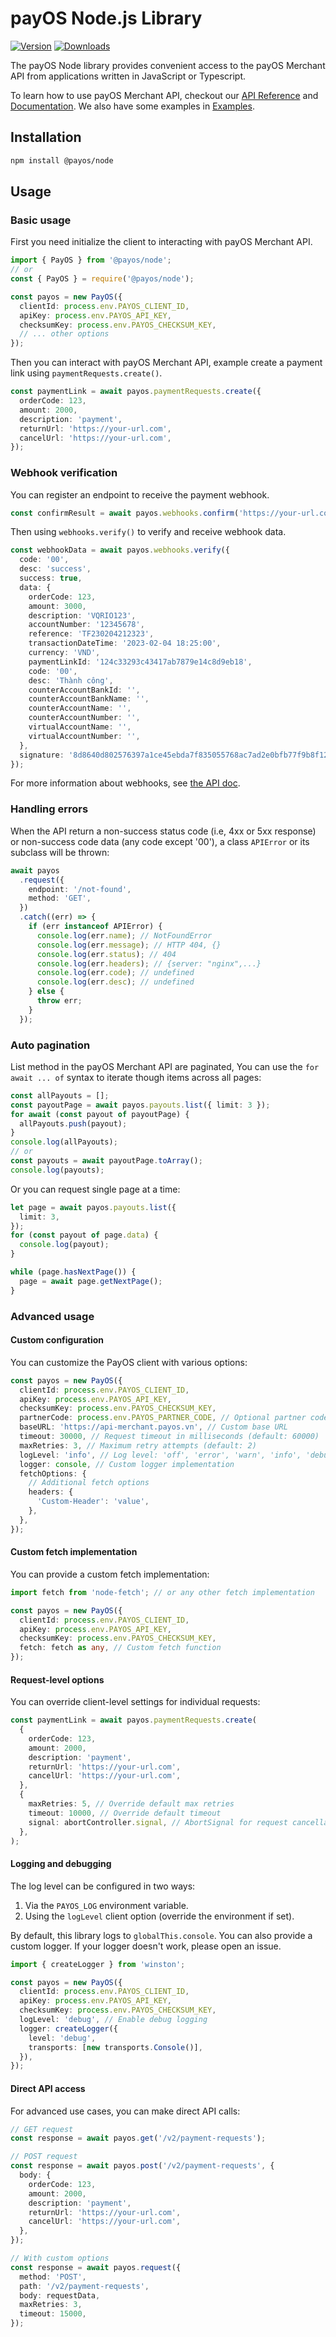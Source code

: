 # payOS Node.js Library

[![Version](https://img.shields.io/npm/v/@payos/node.svg)](https://www.npmjs.org/package/@payos/node)
[![Downloads](https://img.shields.io/npm/dm/@payos/node.svg)](https://www.npmjs.com/package/@payos/node)

The payOS Node library provides convenient access to the payOS Merchant API from applications written in JavaScript or Typescript.

To learn how to use payOS Merchant API, checkout our [API Reference](https://payos.vn/docs/api) and [Documentation](https://payos.vn/docs). We also have some examples in [Examples](./examples/).

## Installation

```bash
npm install @payos/node
```

## Usage

### Basic usage

First you need initialize the client to interacting with payOS Merchant API.

```ts
import { PayOS } from '@payos/node';
// or
const { PayOS } = require('@payos/node');

const payos = new PayOS({
  clientId: process.env.PAYOS_CLIENT_ID,
  apiKey: process.env.PAYOS_API_KEY,
  checksumKey: process.env.PAYOS_CHECKSUM_KEY,
  // ... other options
});
```

Then you can interact with payOS Merchant API, example create a payment link using `paymentRequests.create()`.

```ts
const paymentLink = await payos.paymentRequests.create({
  orderCode: 123,
  amount: 2000,
  description: 'payment',
  returnUrl: 'https://your-url.com',
  cancelUrl: 'https://your-url.com',
});
```

### Webhook verification

You can register an endpoint to receive the payment webhook.

```ts
const confirmResult = await payos.webhooks.confirm('https://your-url.com/payos-webhook');
```

Then using `webhooks.verify()` to verify and receive webhook data.

```ts
const webhookData = await payos.webhooks.verify({
  code: '00',
  desc: 'success',
  success: true,
  data: {
    orderCode: 123,
    amount: 3000,
    description: 'VQRIO123',
    accountNumber: '12345678',
    reference: 'TF230204212323',
    transactionDateTime: '2023-02-04 18:25:00',
    currency: 'VND',
    paymentLinkId: '124c33293c43417ab7879e14c8d9eb18',
    code: '00',
    desc: 'Thành công',
    counterAccountBankId: '',
    counterAccountBankName: '',
    counterAccountName: '',
    counterAccountNumber: '',
    virtualAccountName: '',
    virtualAccountNumber: '',
  },
  signature: '8d8640d802576397a1ce45ebda7f835055768ac7ad2e0bfb77f9b8f12cca4c7f',
});
```

For more information about webhooks, see [the API doc](https://payos.vn/docs/api/#tag/payment-webhook/operation/payment-webhook).

### Handling errors

When the API return a non-success status code (i.e, 4xx or 5xx response) or non-success code data (any code except '00'), a class `APIError` or its subclass will be thrown:

```ts
await payos
  .request({
    endpoint: '/not-found',
    method: 'GET',
  })
  .catch((err) => {
    if (err instanceof APIError) {
      console.log(err.name); // NotFoundError
      console.log(err.message); // HTTP 404, {}
      console.log(err.status); // 404
      console.log(err.headers); // {server: "nginx",...}
      console.log(err.code); // undefined
      console.log(err.desc); // undefined
    } else {
      throw err;
    }
  });
```

### Auto pagination

List method in the payOS Merchant API are paginated, You can use the `for await ... of` syntax to iterate though items across all pages:

```ts
const allPayouts = [];
const payoutPage = await payos.payouts.list({ limit: 3 });
for await (const payout of payoutPage) {
  allPayouts.push(payout);
}
console.log(allPayouts);
// or
const payouts = await payoutPage.toArray();
console.log(payouts);
```

Or you can request single page at a time:

```ts
let page = await payos.payouts.list({
  limit: 3,
});
for (const payout of page.data) {
  console.log(payout);
}

while (page.hasNextPage()) {
  page = await page.getNextPage();
}
```

### Advanced usage

#### Custom configuration

You can customize the PayOS client with various options:

```ts
const payos = new PayOS({
  clientId: process.env.PAYOS_CLIENT_ID,
  apiKey: process.env.PAYOS_API_KEY,
  checksumKey: process.env.PAYOS_CHECKSUM_KEY,
  partnerCode: process.env.PAYOS_PARTNER_CODE, // Optional partner code
  baseURL: 'https://api-merchant.payos.vn', // Custom base URL
  timeout: 30000, // Request timeout in milliseconds (default: 60000)
  maxRetries: 3, // Maximum retry attempts (default: 2)
  logLevel: 'info', // Log level: 'off', 'error', 'warn', 'info', 'debug'
  logger: console, // Custom logger implementation
  fetchOptions: {
    // Additional fetch options
    headers: {
      'Custom-Header': 'value',
    },
  },
});
```

#### Custom fetch implementation

You can provide a custom fetch implementation:

```ts
import fetch from 'node-fetch'; // or any other fetch implementation

const payos = new PayOS({
  clientId: process.env.PAYOS_CLIENT_ID,
  apiKey: process.env.PAYOS_API_KEY,
  checksumKey: process.env.PAYOS_CHECKSUM_KEY,
  fetch: fetch as any, // Custom fetch function
});
```

#### Request-level options

You can override client-level settings for individual requests:

```ts
const paymentLink = await payos.paymentRequests.create(
  {
    orderCode: 123,
    amount: 2000,
    description: 'payment',
    returnUrl: 'https://your-url.com',
    cancelUrl: 'https://your-url.com',
  },
  {
    maxRetries: 5, // Override default max retries
    timeout: 10000, // Override default timeout
    signal: abortController.signal, // AbortSignal for request cancellation
  },
);
```

#### Logging and debugging

The log level can be configured in two ways:

1. Via the `PAYOS_LOG` environment variable.
2. Using the `logLevel` client option (override the environment if set).

By default, this library logs to `globalThis.console`. You can also provide a custom logger. If your logger doesn't work, please open an issue.

```ts
import { createLogger } from 'winston';

const payos = new PayOS({
  clientId: process.env.PAYOS_CLIENT_ID,
  apiKey: process.env.PAYOS_API_KEY,
  checksumKey: process.env.PAYOS_CHECKSUM_KEY,
  logLevel: 'debug', // Enable debug logging
  logger: createLogger({
    level: 'debug',
    transports: [new transports.Console()],
  }),
});
```

#### Direct API access

For advanced use cases, you can make direct API calls:

```ts
// GET request
const response = await payos.get('/v2/payment-requests');

// POST request
const response = await payos.post('/v2/payment-requests', {
  body: {
    orderCode: 123,
    amount: 2000,
    description: 'payment',
    returnUrl: 'https://your-url.com',
    cancelUrl: 'https://your-url.com',
  },
});

// With custom options
const response = await payos.request({
  method: 'POST',
  path: '/v2/payment-requests',
  body: requestData,
  maxRetries: 3,
  timeout: 15000,
});
```
